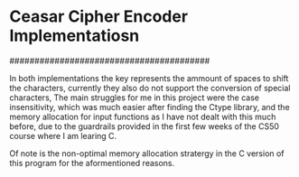 # Ceasar Cipher Encoder Implementatiosn #

########################################

In both implementations the key represents the ammount of spaces to shift the characters, currently they also do not support the conversion of special characters,
The main struggles for me in this project were the case insensitivity, which was much easier after finding the Ctype library, and the memory allocation for input functions as I have not dealt with this much before, due to the guardrails provided in the first few weeks of the CS50 course where I am learing C.

Of note is the non-optimal memory allocation stratergy in the C version of this program for the aformentioned reasons.
